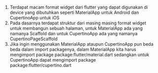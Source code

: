 1. Terdapat macam format widget dari flutter yang dapat digunakan di device yang dibutuhkan seperti MaterialApp untuk Android dan CupertinoApp untuk iOS
2. Pada dasarnya terdapat struktur dari masing masing format widget untuk membangun sebuah halaman, untuk MaterialApp ada yang namanya Scaffold dan untuk CupertinoApp ada yang namanya CupertinoPageScaffold
3. Jika ingin menggunakan MaterialApp ataupun CupertinoApp pun beda beda dalam import packagenya, dalam MaterialApp kita harus mengimport package package:flutter/material.dart sedangkan untuk CupertinoApp dapat mengimport package package:flutter/cupertino.dart